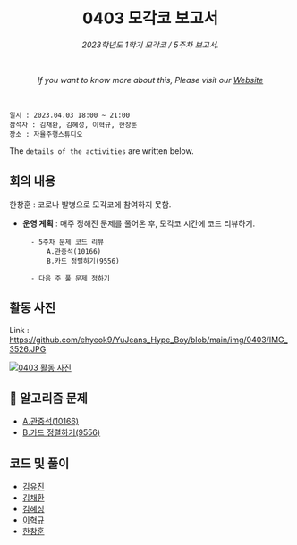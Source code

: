 <h1 align="center">0403 모각코 보고서</h1>
<p align="center"><i>2023학년도 1학기 모각코 / 5주차 보고서.</i></p>
<br>
<p align="center"><i>If you want to know more about this, Please visit our <a href="https://github.com/ehyeok9/YuJeans_Hype_Boy">Website</a></i></p>
<br>

`일시 : 2023.04.03 18:00 ~ 21:00`  
`참석자 : 김채환, 김혜성, 이혁규, 한창훈`   
`장소 : 자율주행스튜디오`

The `details of the activities` are written below.

## 회의 내용  
한창훈 : 코로나 발병으로 모각코에 참여하지 못함.  

- **운영 계획** :  매주 정해진 문제를 풀어온 후, 모각코 시간에 코드 리뷰하기.  

        - 5주차 문제 코드 리뷰
            A.관중석(10166)
            B.카드 정렬하기(9556)

        - 다음 주 풀 문제 정하기

## 활동 사진

Link : https://github.com/ehyeok9/YuJeans_Hype_Boy/blob/main/img/0403/IMG_3526.JPG

<a href="https://github.com/ehyeok9/YuJeans_Hype_Boy/blob/main/img/0403/IMG_3526.JPG"><img src="https://github.com/ehyeok9/YuJeans_Hype_Boy/blob/main/img/0403/IMG_3526.JPG" alt="0403 활동 사진" /></a>


## :pencil: 알고리즘 문제
- [A.관중석(10166)](https://www.acmicpc.net/problem/10166)  
- [B.카드 정렬하기(9556)](https://www.acmicpc.net/problem/1715)   


## 코드 및 풀이
- [김유진](https://github.com/ehyeok9/YuJeans_Hype_Boy/blob/main/report/0313/yujin.md) 
- [김채환](https://github.com/ehyeok9/YuJeans_Hype_Boy/blob/main/report/0403/bioyks.md) 
- [김혜성](https://github.com/ehyeok9/YuJeans_Hype_Boy/blob/main/report/0313/khs0316123.md) 
- [이혁규](https://github.com/ehyeok9/YuJeans_Hype_Boy/blob/main/report/0403/e_hyeok9.md) 
- [한창훈](https://github.com/ehyeok9/YuJeans_Hype_Boy/blob/main/report/0320/noye.md) 
